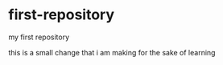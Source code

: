 # first-repository
my first repository 

this is a small change that i am making for the sake of learning 
